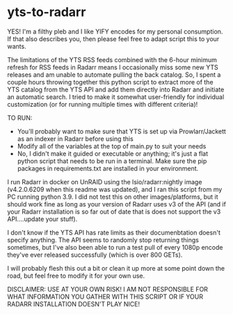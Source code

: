 # yts-to-radarr

YES! I'm a filthy pleb and I like YIFY encodes for my personal consumption. If that also describes you, then please feel free to adapt script this to your wants.

The limitations of the YTS RSS feeds combined with the 6-hour minimum refresh for RSS feeds in Radarr means I occasionally miss some new YTS releases and am unable to automate pulling the back catalog. So, I spent a couple hours throwing together this python script to extract more of the YTS catalog from the YTS API and add them directly into Radarr and initiate an automatic search. I tried to make it somewhat user-friendly for individual customization (or for running multiple times with different criteria)!

TO RUN:
- You'll probably want to make sure that YTS is set up via Prowlarr/Jackett as an indexer in Radarr before using this
- Modify all of the variables at the top of main.py to suit your needs
- No, I didn't make it guided or executable or anything; it's just a flat python script that needs to be run in a terminal. Make sure the pip packages in requirements.txt are installed in your environment.

I run Radarr in docker on UnRAID using the lsio/radarr:nightly image (v4.2.0.6209 when this readme was updated), and I ran this script from my PC running python 3.9. I did not test this on other images/platforms, but it should work fine as long as your version of Radarr uses v3 of the API (and if your Radarr installation is so far out of date that is does not support the v3 API....update your stuff).

I don't know if the YTS API has rate limits as their documenbtation doesn't specify anything. The API seems to randomly stop returning things sometimes, but I've also been able to run a test pull of every 1080p encode they've ever released successfully (which is over 800 GETs).

I will probably flesh this out a bit or clean it up more at some point down the road, but feel free to modify it for your own use.

DISCLAIMER: USE AT YOUR OWN RISK! I AM NOT RESPONSIBLE FOR WHAT INFORMATION YOU GATHER WITH THIS SCRIPT OR IF YOUR RADARR INSTALLATION DOESN'T PLAY NICE!
